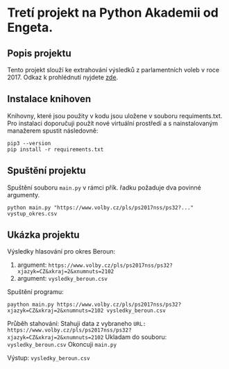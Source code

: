 # **Tretí projekt na Python Akademii od Engeta.**

## Popis projektu
Tento projekt slouží ke extrahování výsledků z parlamentních voleb v roce 2017. Odkaz k prohlédnutí nyjdete [zde](https://www.volby.cz/pls/ps2017nss/ps3?xjazyk=CZ).

## Instalace knihoven
Knihovny, které jsou použity v kodu jsou uložene v souboru requiments.txt. 
Pro instalaci doporučuji použít nové virtuální prostředí a s nainstalovaným manažerem spustit následovně:
```
pip3 --version
pip install -r requirements.txt
```


## Spuštění projektu
Spuštění souboru `main.py` v rámci přík. řadku požaduje dva povinné argumenty.
```
python main.py "https://www.volby.cz/pls/ps2017nss/ps32?..." vystup_okres.csv
```

## Ukázka projektu
Výsledky hlasování pro okres Beroun:
1. argument: `https://www.volby.cz/pls/ps2017nss/ps32?xjazyk=CZ&xkraj=2&xnumnuts=2102`
2. argument: `vysledky_beroun.csv` 

Spuštění programu:
```
paython main.py https://www.volby.cz/pls/ps2017nss/ps32?xjazyk=CZ&xkraj=2&xnumnuts=2102 vysledky_beroun.csv
```
Průběh stahování:
Stahuji data z vybraneho `URL: https://www.volby.cz/pls/ps2017nss/ps32?xjazyk=CZ&xkraj=2&xnumnuts=2102`
Ukladam do souboru: `vysledky_beroun.csv`
Okoncuji `main.py`

Výstup: `vysledky_beroun.csv`
